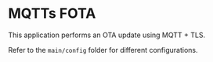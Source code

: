 # MQTTs FOTA
This application performs an OTA update using MQTT + TLS.

Refer to the `main/config` folder for different configurations.
